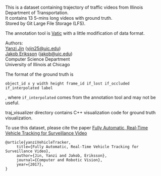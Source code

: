 This is a dataset containing trajectory of traffic videos from Illinois Department of Transportation.  
It contains 13 5-mins long videos with ground truth.  
Stored by Git Large File Storage (LFS). 

The annotation tool is [Vatic](https://github.com/jinyanzi/vatic.git) with a little modification of data format.

Authors:  
[Yanzi Jin](https://www.cs.uic.edu/Bits/YanziJin) (yjin25@uic.edu)  
[Jakob Eriksson](https://www.cs.uic.edu/bin/view/Jakob/WebHome) (jakob@uic.edu)  
Computer Science Department  
University of Illinois at Chicago



The format of the ground truth is 
```
object_id x y width height frame_id if_lost if_occluded if_interpolated label
```
, where `if_interpolated` comes from the annotation tool and may not be useful.


traj_visualizer directory contains C++ visualization code for ground truth visualization.

To use this dataset, please cite the paper [Fully Automatic, Real-Time Vehicle Tracking for Surveillance Video](https://github.com/bitslab/IDOT_dataset/blob/master/tracker_CRV17.pdf) 
```
@article{yanziVehicleTracker, 
	 title={Fully Automatic, Real-Time Vehicle Tracking for Surveillance Video}, 
	 author={Jin, Yanzi and Jakob, Eriksson},
	 journal={Computer and Robotic Vision},
	 year={2017},
}
```
